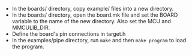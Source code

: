 
* In the boards/ directory, copy example/ files into a new directory.
* In the boards/ directory, open the board.mk file and set the BOARD variable to the name of the new directory. Also set the MCU and MMCULIB_DIR.
* Define the board's pin connections in target.h
* In the examples/pipe directory, run `make` and then `make program` to load the program.

